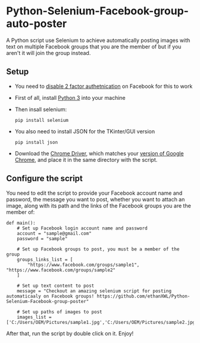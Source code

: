 # Python-Selenium-Facebook-group-auto-poster
A Python script use Selenium to achieve automatically posting images with text on multiple Facebook groups that you are the member of but if you aren't it will join the group instead.

Setup
----------
 - You need to [disable 2 factor authetnication](https://www.alphr.com/facebook/1006409/two-factor-authentication-2FA-facebook) on Facebook for this to work
 - First of all, install [Python 3](https://www.python.org/downloads/) into your machine
 
 - Then insall selenium:
   ```
   pip install selenium
   ```
 - You also need to install JSON for the TKinter/GUI version
   ```
   pip install json
   ```
 - Download the [Chrome Driver](http://chromedriver.chromium.org/downloads), which matches your [version of Google Chrome](https://www.businessinsider.com/what-version-of-google-chrome-do-i-have), and place it in the same directory with the script.
 
Configure the script
----------
You need to edit the script to provide your Facebook account name and password, the message you want to post, whether you want to attach an image, along with its path and the links of the Facebook groups you are the member of:
``` 
def main():
    # Set up Facebook login account name and password
    account = "sample@gmail.com"
    password = "sample"

    # Set up Facebook groups to post, you must be a member of the group
    groups_links_list = [
        "https://www.facebook.com/groups/sample1", "https://www.facebook.com/groups/sample2"
    ]

    # Set up text content to post
    message = "Checkout an amazing selenium script for posting automaticaaly on Facebook groups! https://github.com/ethanXWL/Python-Selenium-Facebook-group-poster"

    # Set up paths of images to post
    images_list = ['C:/Users/OEM/Pictures/sample1.jpg','C:/Users/OEM/Pictures/sample2.jpg']
 ```
 
After that, run the script by double click on it. Enjoy!
